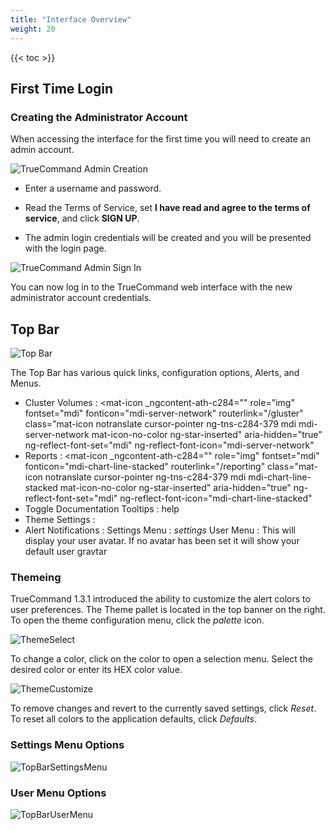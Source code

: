 ```yaml
---
title: "Interface Overview"
weight: 20
---
```


{{< toc >}}

## First Time Login

### Creating the Administrator Account

When accessing the interface for the first time you will need to create an admin account. 

![TrueCommand Admin Creation](/images/TrueCommand/2.0/FirstLogin.png "TrueCommand Admin Creation")

* Enter a username and password.

*  Read the Terms of Service, set **I have read and agree to the terms of service**, and click **SIGN UP**.

* The admin login credentials will be created and you will be presented with the login page.

![TrueCommand Admin Sign In](/images/TrueCommand/2.0/LoginAdmin.png "TrueCommand Admin Sign In")

You can now log in to the TrueCommand web interface with the new administrator account credentials.

## Top Bar

![Top Bar](/images/TrueCommand/2.0/TopBar.png "Top Bar")

The Top Bar has various quick links, configuration options, Alerts, and Menus.

+ Cluster Volumes : <mat-icon _ngcontent-ath-c284="" role="img" fontset="mdi" fonticon="mdi-server-network" routerlink="/gluster" class="mat-icon notranslate cursor-pointer ng-tns-c284-379 mdi mdi-server-network mat-icon-no-color ng-star-inserted" aria-hidden="true" ng-reflect-font-set="mdi" ng-reflect-font-icon="mdi-server-network"</mat-icon>
+ Reports : <mat-icon _ngcontent-ath-c284="" role="img" fontset="mdi" fonticon="mdi-chart-line-stacked" routerlink="/reporting" class="mat-icon notranslate cursor-pointer ng-tns-c284-379 mdi mdi-chart-line-stacked mat-icon-no-color ng-star-inserted" aria-hidden="true" ng-reflect-font-set="mdi" ng-reflect-font-icon="mdi-chart-line-stacked"</mat-icon>
+ Toggle Documentation Tooltips : <mat-icon _ngcontent-ath-c284="" role="img" mattooltip="Toggle documentation tooltips" class="mat-icon notranslate cursor-pointer help ng-tns-c284-379 material-icons mat-icon-no-color" aria-hidden="true" ng-reflect-message="Toggle documentation tooltips" aria-describedby="cdk-describedby-message-87" cdk-describedby-host="" style="margin-right: 8px; padding: 0 var(--space-md);"> help </mat-icon>
+ Theme Settings : <mat-icon _ngcontent-ath-c284="" role="img" fontset="mdi" fonticon="mdi-palette" mattooltip="Theme settings" class="mat-icon notranslate cursor-pointer theme ng-tns-c284-379 mdi mdi-palette mat-icon-no-color" aria-hidden="true" ng-reflect-font-set="mdi" ng-reflect-font-icon="mdi-palette" ng-reflect-message="Theme settings" aria-describedby="cdk-describedby-message-88" cdk-describedby-host="" style="margin-right: 8px;"></mat-icon>
+ Alert Notifications : <mat-icon _ngcontent-ath-c284="" role="img" fontset="mdi" fonticon="mdi-bell" class="mat-icon notranslate mdi mdi-bell mat-icon-no-color" aria-hidden="true" ng-reflect-font-set="mdi" ng-reflect-font-icon="mdi-bell"></mat-icon>
Settings Menu : <i class="material-icons" aria-hidden="true" title="Settings">settings</i>
User Menu : This will display your user avatar. If no avatar has been set it will show your default user gravtar

### Themeing 

TrueCommand 1.3.1 introduced the ability to customize the alert colors to user preferences.
The Theme pallet is located in the top banner on the right.
To open the theme configuration menu, click the <i class="material-icons" aria-hidden="true" title="Palette">palette</i> icon.

![ThemeSelect](/images/TrueCommand/2.0/ThemePallete.png "Theme Select")

To change a color, click on the color to open a selection menu. Select the desired color or enter its HEX color value.

![ThemeCustomize](/images/TrueCommand/2.0/ThemePalleteCustom.png "Theme Customize")

To remove changes and revert to the currently saved settings, click *Reset*.
To reset all colors to the application defaults, click *Defaults*.

### Settings Menu Options

![TopBarSettingsMenu](/images/TrueCommand/2.0/TopBarSettingsMenu.png "Top Bar Settings Menu")

### User Menu Options

![TopBarUserMenu](/images/TrueCommand/2.0/TopBarUserMenu.png "Top Bar User Menu")
